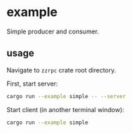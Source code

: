 # example

Simple producer and consumer.

## usage

Navigate to `zzrpc` crate root directory.

First, start server:
```bash
cargo run --example simple -- --server
```

Start client (in another terminal window):
```bash
cargo run --example simple
```

